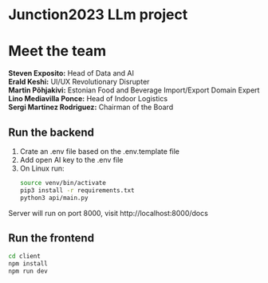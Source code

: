 # Junction2023 LLm project

# Meet the team

**Steven Exposito:** Head of Data and AI  
**Erald Keshi:** UI/UX Revolutionary Disrupter  
**Martin Põhjakivi:** Estonian Food and Beverage Import/Export Domain Expert  
**Lino Mediavilla Ponce:** Head of Indoor Logistics    
**Sergi Martinez Rodriguez:** Chairman of the Board

## Run the backend

1. Crate an .env file based on the .env.template file
2. Add open AI key to the .env file
3. On Linux run:
    ```bash
    source venv/bin/activate
    pip3 install -r requirements.txt
    python3 api/main.py
    ```

Server will run on port 8000, visit http://localhost:8000/docs

## Run the frontend

 ```bash
 cd client
 npm install
 npm run dev
 ```

